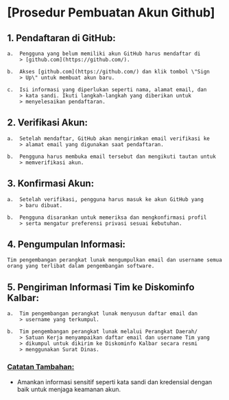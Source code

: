# [**Prosedur Pembuatan Akun Github**]

## 1.  Pendaftaran di GitHub:

    a.  Pengguna yang belum memiliki akun GitHub harus mendaftar di
        > [github.com](https://github.com/).

    b.  Akses [github.com](https://github.com/) dan klik tombol \"Sign
        > Up\" untuk membuat akun baru.

    c.  Isi informasi yang diperlukan seperti nama, alamat email, dan
        > kata sandi. Ikuti langkah-langkah yang diberikan untuk
        > menyelesaikan pendaftaran.

## 2.  Verifikasi Akun:

    a.  Setelah mendaftar, GitHub akan mengirimkan email verifikasi ke
        > alamat email yang digunakan saat pendaftaran.

    b.  Pengguna harus membuka email tersebut dan mengikuti tautan untuk
        > memverifikasi akun.

## 3.  Konfirmasi Akun:

    a.  Setelah verifikasi, pengguna harus masuk ke akun GitHub yang
        > baru dibuat.

    b.  Pengguna disarankan untuk memeriksa dan mengkonfirmasi profil
        > serta mengatur preferensi privasi sesuai kebutuhan.

## 4.  Pengumpulan Informasi:

    Tim pengembangan perangkat lunak mengumpulkan email dan username semua
    orang yang terlibat dalam pengembangan software.

## 5.  Pengiriman Informasi Tim ke Diskominfo Kalbar:

    a.  Tim pengembangan perangkat lunak menyusun daftar email dan
        > username yang terkumpul.

    b.  Tim pengembangan perangkat lunak melalui Perangkat Daerah/
        > Satuan Kerja menyampaikan daftar email dan username Tim yang
        > dikumpul untuk dikirim ke Diskominfo Kalbar secara resmi
        > menggunakan Surat Dinas.

### [**Catatan Tambahan:**](https://github.com/Diskominfo-Kalbar/petunjuk-gitops/blob/main/pembuatan-akun-github.md#catatan-tambahan)

-   Amankan informasi sensitif seperti kata sandi dan kredensial dengan
    baik untuk menjaga keamanan akun.
